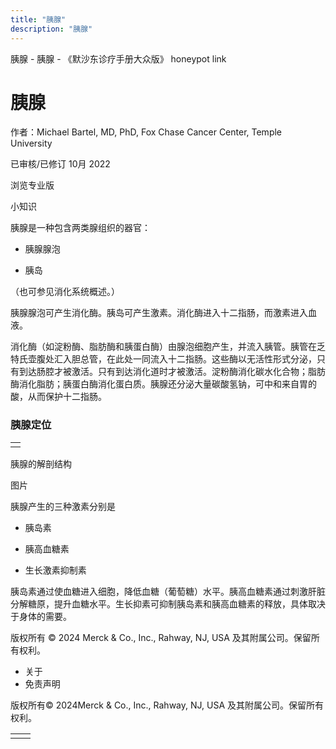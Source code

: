 ```yaml
---
title: "胰腺"
description: "胰腺"
---
```


﻿胰腺 \- 胰腺 \- 《默沙东诊疗手册大众版》 honeypot link

# 胰腺

作者：Michael Bartel, MD, PhD, Fox Chase Cancer Center, Temple University

已审核/已修订 10月 2022

浏览专业版

小知识

胰腺是一种包含两类腺组织的器官：

- 胰腺腺泡

- 胰岛


（也可参见消化系统概述。）

胰腺腺泡可产生消化酶。胰岛可产生激素。消化酶进入十二指肠，而激素进入血液。

消化酶（如淀粉酶、脂肪酶和胰蛋白酶）由腺泡细胞产生，并流入胰管。胰管在乏特氏壶腹处汇入胆总管，在此处一同流入十二指肠。这些酶以无活性形式分泌，只有到达肠腔才被激活。只有到达消化道时才被激活。淀粉酶消化碳水化合物；脂肪酶消化脂肪；胰蛋白酶消化蛋白质。胰腺还分泌大量碳酸氢钠，可中和来自胃的酸，从而保护十二指肠。

### 胰腺定位

|     |
| --- |
|  |

胰腺的解剖结构



图片

胰腺产生的三种激素分别是

- 胰岛素

- 胰高血糖素

- 生长激素抑制素


胰岛素通过使血糖进入细胞，降低血糖（葡萄糖）水平。胰高血糖素通过刺激肝脏分解糖原，提升血糖水平。生长抑素可抑制胰岛素和胰高血糖素的释放，具体取决于身体的需要。



版权所有 © 2024
Merck & Co., Inc., Rahway, NJ, USA 及其附属公司。保留所有权利。

- 关于
- 免责声明

版权所有© 2024Merck & Co., Inc., Rahway, NJ, USA 及其附属公司。保留所有权利。

|     |     |
| --- | --- |
|  |  |